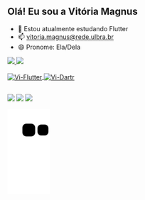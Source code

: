 ## Olá! Eu sou a Vitória Magnus

- 🌱 Estou atualmente estudando Flutter
- 📫 vitoria.magnus@rede.ulbra.br
- 😄 Pronome: Ela/Dela

<div>
  <a href="https://github.com/VitoriaMagnus">
  <img height="180em" src="https://github-readme-stats.vercel.app/api?username=vitoriamagnus&show_icons=true&theme=dracula&include_all_commits=true&count_private=true"/>
  <img height="180em" src="https://github-readme-stats.vercel.app/api/top-langs/?username=vitoriamagnus&layout=compact&langs_count=7&theme=dracula"/>
</div>

<div style="display: inline_block"><br>
  <img align="center" alt="Vi-Flutter" height="30" width="40" src="https://cdn.jsdelivr.net/gh/devicons/devicon/icons/flutter/flutter-original.svg"/>
  <img align="center" alt="Vi-Dartr" height="30" width="40"  src="https://cdn.jsdelivr.net/gh/devicons/devicon/icons/dart/dart-original.svg"/>
</div>

##

<div>
  <a href="https://www.instagram.com/vimagnus/" target="_blank"><img src="https://img.shields.io/badge/-Instagram-%23E4405F?style=for-the-badge&logo=instagram&logoColor=white" target="_blank"></a>
  <a href=https://www.linkedin.com/in/vitoriamagnus/" target="_blank"><img src="https://img.shields.io/badge/-LinkedIn-%230077B5?style=for-the-badge&logo=linkedin&logoColor=white" target="_blank"></a> 
  <a href = "mailto:vitoria.magnus@rede.ulbra.br"><img src="https://img.shields.io/badge/-Gmail-%23333?style=for-the-badge&logo=gmail&logoColor=white" target="_blank"></a>
</div>

![Snake animation](https://github.com/vitoriamagnus/vitoriamagnus/blob/output/github-contribution-grid-snake.svg)
